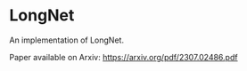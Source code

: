 # LongNet
An implementation of LongNet.

Paper available on Arxiv: https://arxiv.org/pdf/2307.02486.pdf
